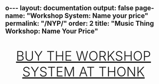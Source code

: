 o---
layout: documentation
output: false
page-name: "Workshop System: Name your price" 
permalink: "/NYP/"
order: 2
title: "Music Thing Workshop: Name Your Price"
---

<link href="https://fonts.googleapis.com/css2?family=Fredoka:wght@700&display=swap" rel="stylesheet">
<style>
.nyp-wrapper {
  display: flex;
  flex-direction: column;
  align-items: center;
  justify-content: center;
  margin: 3em auto;
  max-width: 500px;
  text-align: center;
}
.nyp-wrapper #price {
  font-size: 84px;
  font-weight: 700;
  font-family: 'Fredoka', sans-serif;
  margin-bottom: 24px;
}
.nyp-wrapper input[type="range"] {
  -webkit-appearance: none;
  width: 100%;
  height: 40px;
  background: linear-gradient(to bottom, #ffcc00, #ffaa00);
  border-radius: 20px;
  outline: none;
  box-shadow: inset 4px 4px 8px rgba(0,0,0,0.2), inset -4px -4px 8px rgba(255,255,255,0.3);
  margin-bottom: 20px;
}
.nyp-wrapper input[type="range"]::-webkit-slider-thumb {
  -webkit-appearance: none;
  appearance: none;
  width: 48px;
  height: 48px;
  background: radial-gradient(circle at 30% 30%, #ffd700, #ffa500);
  border: none;
  border-radius: 50%;
  cursor: pointer;
  box-shadow: -2px -2px 4px rgba(255,255,255,0.8), 4px 4px 10px rgba(0,0,0,0.3);
  margin-top: -4px;
}
.nyp-wrapper #status {
  font-size: 42px;color: #000;
  font-family: inherit;
    font-weight: 300;
  text-transform: uppercase;
}
.nyp-wrapper #buyButton {
  display: inline-block;
  font-size: 24px;
  font-weight: 300;
  text-transform: uppercase;
  color: #666;
  background: none;
  border: none;
  cursor: pointer;
  text-decoration: none;
  transition: color 0.2s ease;
}
.nyp-wrapper #buyButton:hover {
  text-decoration: underline;
  color: #000;
}
</style>
 
<div class="nyp-wrapper">
 <div id="status"><a href="https://www.thonk.co.uk/shop/workshop-system/">Buy the Workshop System at Thonk</a></div>  
</div>

